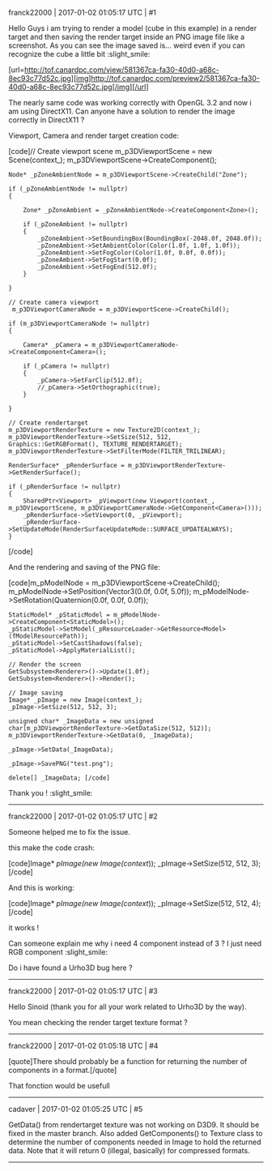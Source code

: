 franck22000 | 2017-01-02 01:05:17 UTC | #1

Hello Guys i am trying to render a model (cube in this example) in a render target and then saving the render target inside an PNG image file like a screenshot. As you can see the image saved is... weird even if you can recognize the cube a little bit :slight_smile: 

[url=http://tof.canardpc.com/view/581367ca-fa30-40d0-a68c-8ec93c77d52c.jpg][img]http://tof.canardpc.com/preview2/581367ca-fa30-40d0-a68c-8ec93c77d52c.jpg[/img][/url]

The nearly same code was working correctly with OpenGL 3.2 and now i am using DirectX11. Can anyone have a solution to render the image correctly in DirectX11 ? 

Viewport, Camera and render target creation code: 

[code]// Create viewport scene 
	m_p3DViewportScene = new Scene(context_);
	m_p3DViewportScene->CreateComponent<Octree>();

	Node* _pZoneAmbientNode = m_p3DViewportScene->CreateChild("Zone");

	if (_pZoneAmbientNode != nullptr)
	{

		Zone* _pZoneAmbient = _pZoneAmbientNode->CreateComponent<Zone>();

		if (_pZoneAmbient != nullptr)
		{
			_pZoneAmbient->SetBoundingBox(BoundingBox(-2048.0f, 2048.0f));
			_pZoneAmbient->SetAmbientColor(Color(1.0f, 1.0f, 1.0f));
			_pZoneAmbient->SetFogColor(Color(1.0f, 0.0f, 0.0f));
			_pZoneAmbient->SetFogStart(0.0f);
			_pZoneAmbient->SetFogEnd(512.0f);
		}

	}

	// Create camera viewport
	 m_p3DViewportCameraNode = m_p3DViewportScene->CreateChild();

	if (m_p3DViewportCameraNode != nullptr)
	{

		Camera* _pCamera = m_p3DViewportCameraNode->CreateComponent<Camera>();

		if (_pCamera != nullptr)
		{
			_pCamera->SetFarClip(512.0f);
			//_pCamera->SetOrthographic(true);
		}

	}

	// Create rendertarget
	m_p3DViewportRenderTexture = new Texture2D(context_);
	m_p3DViewportRenderTexture->SetSize(512, 512, Graphics::GetRGBFormat(), TEXTURE_RENDERTARGET);
	m_p3DViewportRenderTexture->SetFilterMode(FILTER_TRILINEAR);

	RenderSurface* _pRenderSurface = m_p3DViewportRenderTexture->GetRenderSurface();

	if (_pRenderSurface != nullptr)
	{
		SharedPtr<Viewport> _pViewport(new Viewport(context_, m_p3DViewportScene, m_p3DViewportCameraNode->GetComponent<Camera>()));
		_pRenderSurface->SetViewport(0, _pViewport);
		_pRenderSurface->SetUpdateMode(RenderSurfaceUpdateMode::SURFACE_UPDATEALWAYS);
	}
 [/code]

And the rendering and saving of the PNG file:

[code]m_pModelNode = m_p3DViewportScene->CreateChild();
	m_pModelNode->SetPosition(Vector3(0.0f, 0.0f, 5.0f));
	m_pModelNode->SetRotation(Quaternion(0.0f, 0.0f, 0.0f));

	StaticModel* _pStaticModel = m_pModelNode->CreateComponent<StaticModel>();
	_pStaticModel->SetModel(_pResourceLoader->GetResource<Model>(fModelResourcePath));
	_pStaticModel->SetCastShadows(false);
	_pStaticModel->ApplyMaterialList();

	// Render the screen
	GetSubsystem<Renderer>()->Update(1.0f);
	GetSubsystem<Renderer>()->Render();

	// Image saving
	Image* _pImage = new Image(context_);
	_pImage->SetSize(512, 512, 3);

	unsigned char* _ImageData = new unsigned char[m_p3DViewportRenderTexture->GetDataSize(512, 512)];
	m_p3DViewportRenderTexture->GetData(0, _ImageData);

	_pImage->SetData(_ImageData);

	_pImage->SavePNG("test.png");

	delete[] _ImageData; [/code]

Thank you ! :slight_smile:

-------------------------

franck22000 | 2017-01-02 01:05:17 UTC | #2

Someone helped me to fix the issue. 

this make the code crash:

[code]Image* _pImage(new Image(context_));
_pImage->SetSize(512, 512, 3);[/code]

And this is working:

[code]Image* _pImage(new Image(context_));
_pImage->SetSize(512, 512, 4);[/code]

it works ! 

Can someone explain me why i need 4 component instead of 3 ? I just need RGB component :slight_smile:

Do i have found a Urho3D bug here ?

-------------------------

franck22000 | 2017-01-02 01:05:17 UTC | #3

Hello Sinoid (thank you for all your work related to Urho3D by the way).

You mean checking the render target texture format ?

-------------------------

franck22000 | 2017-01-02 01:05:18 UTC | #4

[quote]There should probably be a function for returning the number of components in a format.[/quote]

That fonction would be usefull

-------------------------

cadaver | 2017-01-02 01:05:25 UTC | #5

GetData() from rendertarget texture was not working on D3D9. It should be fixed in the master branch. Also added GetComponents() to Texture class to determine the number of components needed in Image to hold the returned data. Note that it will return 0 (illegal, basically) for compressed formats.

-------------------------


